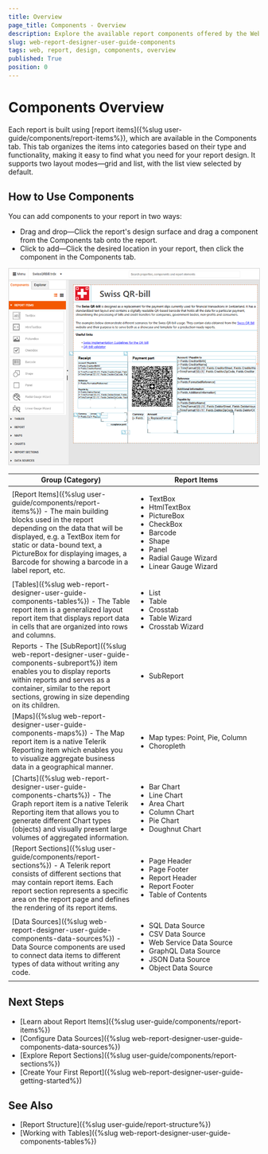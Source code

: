```yaml
---
title: Overview
page_title: Components - Overview
description: Explore the available report components offered by the Web Report Designer.
slug: web-report-designer-user-guide-components
tags: web, report, design, components, overview
published: True
position: 0
---
```


<style>
img[alt$="><"] {
  border: 1px solid lightgrey; 
}
table th:first-of-type {
	width: 50%;
}
table th:nth-of-type(2) {
	width:50%;
}
}
</style>

# Components Overview

Each report is built using [report items]({%slug user-guide/components/report-items%}), which are available in the Components tab. This tab organizes the items into categories based on their type and functionality, making it easy to find what you need for your report design. It supports two layout modes—grid and list, with the list view selected by default.

## How to Use Components

You can add components to your report in two ways:

* Drag and drop&mdash;Click the report's design surface and drag a component from the Components tab onto the report.
* Click to add&mdash;Click the desired location in your report, then click the component in the Components tab.

![Components tray in List Mode ><](images/wrd-components-tray-design-mode.png)
 
|Group (Category)|Report Items|
|----|----|
|[Report Items]({%slug user-guide/components/report-items%}) - The main building blocks used in the report depending on the data that will be displayed, e.g. a TextBox item for static or data-bound text, a PictureBox for displaying images, a Barcode for showing a barcode in a label report, etc.|<ul><li>TextBox</li><li>HtmlTextBox</li><li>PictureBox</li><li>CheckBox</li><li>Barcode</li><li>Shape</li><li>Panel</li><li>Radial Gauge Wizard</li><li>Linear Gauge Wizard</li></ul>|
|[Tables]({%slug web-report-designer-user-guide-components-tables%}) - The Table report item is a generalized layout report item that displays report data in cells that are organized into rows and columns.|<ul><li>List</li><li>Table</li><li>Crosstab</li><li>Table Wizard</li><li>Crosstab Wizard</li></ul>|
|Reports - The [SubReport]({%slug web-report-designer-user-guide-components-subreport%}) item enables you to display reports within reports and serves as a container, similar to the report sections, growing in size depending on its children.|<ul><li>SubReport</li></ul>|
|[Maps]({%slug web-report-designer-user-guide-components-maps%}) - The Map report item is a native Telerik Reporting item which enables you to visualize aggregate business data in a geographical manner.|<ul><li>Map types: Point, Pie, Column</li><li>Choropleth</li></ul>|
|[Charts]({%slug web-report-designer-user-guide-components-charts%}) - The Graph report item is a native Telerik Reporting item that allows you to generate different Chart types (objects) and visually present large volumes of aggregated information.|<ul><li>Bar Chart</li><li>Line Chart</li><li>Area Chart</li><li>Column Chart</li><li>Pie Chart</li><li>Doughnut Chart</li></ul>|
|[Report Sections]({%slug user-guide/components/report-sections%}) - A Telerik report consists of different sections that may contain report items. Each report section represents a specific area on the report page and defines the rendering of its report items.|<ul><li>Page Header</li><li>Page Footer</li><li>Report Header</li><li>Report Footer</li><li>Table of Contents</li></ul>|
|[Data Sources]({%slug web-report-designer-user-guide-components-data-sources%}) - Data Source components are used to connect data items to different types of data without writing any code.|<ul><li>SQL Data Source</li><li>CSV Data Source</li><li>Web Service Data Source</li><li>GraphQL Data Source</li><li>JSON Data Source</li><li>Object Data Source</li></ul>|

## Next Steps

* [Learn about Report Items]({%slug user-guide/components/report-items%})
* [Configure Data Sources]({%slug web-report-designer-user-guide-components-data-sources%})
* [Explore Report Sections]({%slug user-guide/components/report-sections%})
* [Create Your First Report]({%slug web-report-designer-user-guide-getting-started%})

## See Also

* [Report Structure]({%slug user-guide/report-structure%})
* [Working with Tables]({%slug web-report-designer-user-guide-components-tables%})
